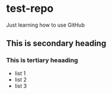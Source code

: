 # test-repo
Just learning how to use GitHub

## This is secondary heading
### This is tertiary heaading

* list 1
* list 2
* list 3
